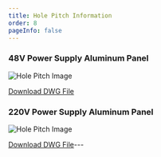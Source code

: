 ```yaml
---
title: Hole Pitch Information
order: 8
pageInfo: false
---
```


### 48V Power Supply Aluminum Panel

![Hole Pitch Image](/image/48v.png) 

[Download DWG File](https://likeyou156156.online:9000/lky/lky/48V%20Power%20Supply%20Aluminum%20Panel.dwg)

### 220V Power Supply Aluminum Panel

![Hole Pitch Image](/image/220v.png) 

[Download DWG File](https://likeyou156156.online:9000/lky/lky/220V%20Power%20Supply%20Aluminum%20Panel.dwg)---
